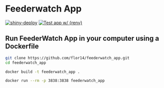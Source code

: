 # Feederwatch App

[![shiny-deploy](https://github.com/flor14/feederwatch_app/actions/workflows/deploy-app.yaml/badge.svg)](https://github.com/flor14/feederwatch_app/actions/workflows/deploy-app.yaml) [![Test app w/ {renv}](https://github.com/flor14/feederwatch_app/actions/workflows/testing.yaml/badge.svg)](https://github.com/flor14/feederwatch_app/actions/workflows/testing.yaml)

## Run FeederWatch App in your computer using a Dockerfile

```bash
git clone https://github.com/flor14/feederwatch_app.git
cd feederwatch_app
```

```bash
docker build -t feederwatch_app .
```

```bash
docker run --rm -p 3838:3838 feederwatch_app
```
